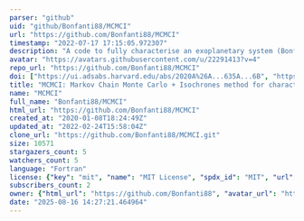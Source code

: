```yaml
---
parser: "github"
uid: "github/Bonfanti88/MCMCI"
url: "https://github.com/Bonfanti88/MCMCI"
timestamp: "2022-07-17 17:15:05.972307"
description: "A code to fully characterise an exoplanetary system (Bonfanti & Gillon, 2020)"
avatar: "https://avatars.githubusercontent.com/u/22291413?v=4"
repo_url: "https://github.com/Bonfanti88/MCMCI"
doi: ["https://ui.adsabs.harvard.edu/abs/2020A%26A...635A...6B", "https://ui.adsabs.harvard.edu/abs/2020ascl.soft01012B/abstract"]
title: "MCMCI: Markov Chain Monte Carlo + Isochrones method for characterizing exoplanetary systems"
name: "MCMCI"
full_name: "Bonfanti88/MCMCI"
html_url: "https://github.com/Bonfanti88/MCMCI"
created_at: "2020-01-08T18:24:49Z"
updated_at: "2022-02-24T15:58:04Z"
clone_url: "https://github.com/Bonfanti88/MCMCI.git"
size: 10571
stargazers_count: 5
watchers_count: 5
language: "Fortran"
license: {"key": "mit", "name": "MIT License", "spdx_id": "MIT", "url": "https://api.github.com/licenses/mit", "node_id": "MDc6TGljZW5zZTEz"}
subscribers_count: 2
owner: {"html_url": "https://github.com/Bonfanti88", "avatar_url": "https://avatars.githubusercontent.com/u/22291413?v=4", "login": "Bonfanti88", "type": "User"}
date: "2025-08-16 14:27:21.464964"
---
```

